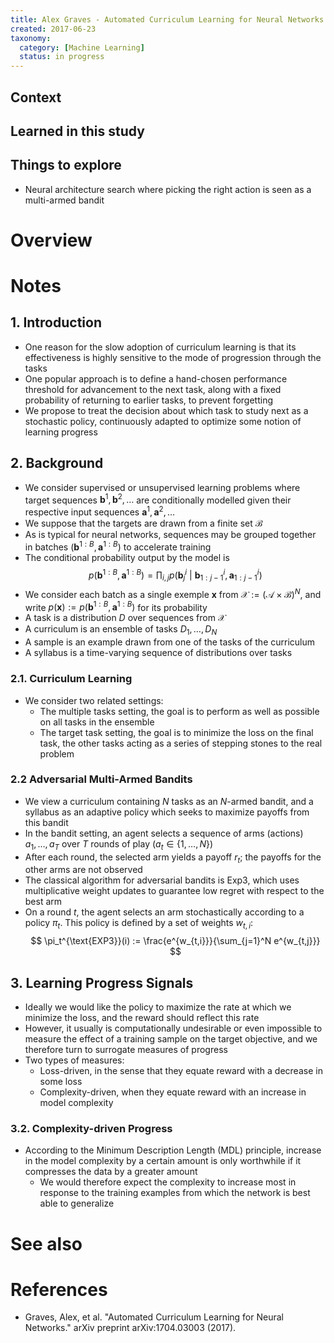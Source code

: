 ```yaml
---
title: Alex Graves - Automated Curriculum Learning for Neural Networks (2017)
created: 2017-06-23
taxonomy:
  category: [Machine Learning]
  status: in progress
---
```


## Context

## Learned in this study

## Things to explore
* Neural architecture search where picking the right action is seen as a multi-armed bandit

# Overview

# Notes
## 1. Introduction
* One reason for the slow adoption of curriculum learning is that its effectiveness is highly sensitive to the mode of progression through the tasks
* One popular approach is to define a hand-chosen performance threshold for advancement to the next task, along with a fixed probability of returning to earlier tasks, to prevent forgetting
* We propose to treat the decision about which task to study next as a stochastic policy, continuously adapted to optimize some notion of learning progress

## 2. Background
* We consider supervised or unsupervised learning problems where target sequences $\textbf{b}^1, \textbf{b}^2, \dots$ are conditionally modelled given their respective input sequences $\textbf{a}^1, \textbf{a}^2, \dots$
* We suppose that the targets are drawn from a finite set $\mathcal{B}$
* As is typical for neural networks, sequences may be grouped together in batches $(\textbf{b}^{1:B}, \textbf{a}^{1:B})$ to accelerate training
* The conditional probability output by the model is
$$
p(\textbf{b}^{1:B}, \textbf{a}^{1:B}) = \prod_{i,j} p(\textbf{b}_j^i\ |\ \textbf{b}_{1:j-1}^i, \textbf{a}_{1:j-1}^i)
$$
* We consider each batch as a single exemple $\textbf{x}$ from $\mathcal{X} := (\mathcal{A} \times \mathcal{B})^N$, and write $p(\textbf{x}) := p(\textbf{b}^{1:B}, \textbf{a}^{1:B})$ for its probability
* A task is a distribution $D$ over sequences from $\mathcal{X}$
* A curriculum is an ensemble of tasks $D_1, \dots, D_N$
* A sample is an example drawn from one of the tasks of the curriculum
* A syllabus is a time-varying sequence of distributions over tasks

### 2.1. Curriculum Learning
* We consider two related settings:
	* The multiple tasks setting, the goal is to perform as well as possible on all tasks in the ensemble
	* The target task setting, the goal is to minimize the loss on the final task, the other tasks acting as a series of stepping stones to the real problem

### 2.2 Adversarial Multi-Armed Bandits
* We view a curriculum containing $N$ tasks as an $N$-armed bandit, and a syllabus as an adaptive policy which seeks to maximize payoffs from this bandit
* In the bandit setting, an agent selects a sequence of arms (actions) $a_1, \dots, a_T$ over $T$ rounds of play ($a_t \in \{1, \dots, N\}$)
* After each round, the selected arm yields a payoff $r_t$; the payoffs for the other arms are not observed
* The classical algorithm for adversarial bandits is Exp3, which uses multiplicative weight updates to guarantee low regret with respect to the best arm
* On a round $t$, the agent selects an arm stochastically according to a policy $\pi_t$. This policy is defined by a set of weights $w_{t, i}$:
$$
\pi_t^{\text{EXP3}}(i) := \frac{e^{w_{t,i}}}{\sum_{j=1}^N e^{w_{t,j}}}
$$

## 3. Learning Progress Signals
* Ideally we would like the policy to maximize the rate at which we minimize the loss, and the reward should reflect this rate
* However, it usually is computationally undesirable or even impossible to measure the effect of a training sample on the target objective, and we therefore turn to surrogate measures of progress
* Two types of measures:
	* Loss-driven, in the sense that they equate reward with a decrease in some loss
	* Complexity-driven, when they equate reward with an increase in model complexity

### 3.2. Complexity-driven Progress
* According to the Minimum Description Length (MDL) principle, increase in the model complexity by a certain amount is only worthwhile if it compresses the data by a greater amount
	* We would therefore expect the complexity to increase most in response to the training examples from which the network is best able to generalize

# See also

# References
* Graves, Alex, et al. "Automated Curriculum Learning for Neural Networks." arXiv preprint arXiv:1704.03003 (2017).
